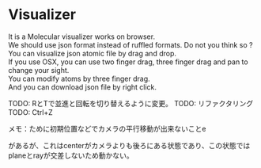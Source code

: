 # Visualizer
It is a Molecular visualizer works on browser.  
We should use json format instead of ruffled formats. Do not you think so ?  
You can visualize json atomic file by drag and drop.  
If you use OSX, you can use two finger drag, three finger drag and pan to change your sight.  
You can modify atoms by three finger drag.  
And you can download json file by right click.  

TODO: RとTで並進と回転を切り替えるように変更。
TODO: リファクタリング
TODO: Ctrl+Z

メモ：ために初期位置などでカメラの平行移動が出来ないことe

があるが、これはcenterがカメラよりも後ろにある状態であり、この状態ではplaneとrayが交差しないため動かない。